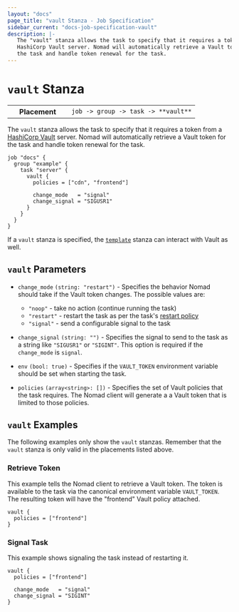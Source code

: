 ```yaml
---
layout: "docs"
page_title: "vault Stanza - Job Specification"
sidebar_current: "docs-job-specification-vault"
description: |-
   The "vault" stanza allows the task to specify that it requires a token from a
   HashiCorp Vault server. Nomad will automatically retrieve a Vault token for
   the task and handle token renewal for the task.
---
```


# `vault` Stanza

<table class="table table-bordered table-striped">
  <tr>
    <th width="120">Placement</th>
    <td>
      <code>job -> group -> task -> **vault**</code>
    </td>
  </tr>
</table>

The `vault` stanza allows the task to specify that it requires a token from a
[HashiCorp Vault][vault] server. Nomad will automatically retrieve a
Vault token for the task and handle token renewal for the task.

```hcl
job "docs" {
  group "example" {
    task "server" {
      vault {
        policies = ["cdn", "frontend"]

        change_mode   = "signal"
        change_signal = "SIGUSR1"
      }
    }
  }
}
```

If a `vault` stanza is specified, the [`template`][template] stanza can interact
with Vault as well.

## `vault` Parameters

- `change_mode` `(string: "restart")` - Specifies the behavior Nomad should take
  if the Vault token changes. The possible values are:

  - `"noop"` - take no action (continue running the task)
  - `"restart"` - restart the task as per the task's [restart policy][restart]
  - `"signal"` - send a configurable signal to the task

- `change_signal` `(string: "")` - Specifies the signal to send to the task as a
  string like `"SIGUSR1"` or `"SIGINT"`. This option is required if the
  `change_mode` is `signal`.

- `env` `(bool: true)` - Specifies if the `VAULT_TOKEN` environment variable
  should be set when starting the task.

- `policies` `(array<string>: [])` - Specifies the set of Vault policies that
  the task requires. The Nomad client will generate a a Vault token that is
  limited to those policies.

## `vault` Examples

The following examples only show the `vault` stanzas. Remember that the
`vault` stanza is only valid in the placements listed above.

### Retrieve Token

This example tells the Nomad client to retrieve a Vault token. The token is
available to the task via the canonical environment variable `VAULT_TOKEN`. The
resulting token will have the "frontend" Vault policy attached.

```hcl
vault {
  policies = ["frontend"]
}
```

### Signal Task

This example shows signaling the task instead of restarting it.

```hcl
vault {
  policies = ["frontend"]

  change_mode   = "signal"
  change_signal = "SIGINT"
}
```

[restart]: /docs/job-specification/restart.html "Nomad restart Job Specification"
[template]: /docs/job-specification/template.html "Nomad template Job Specification"
[vault]: https://www.vaultproject.io/ "Vault by HashiCorp"
